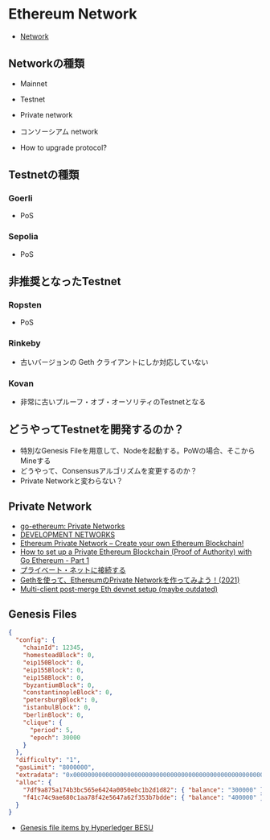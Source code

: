 # Ethereum Network
- [Network](https://ethereum.org/ja/developers/docs/networks/)

## Networkの種類
- Mainnet
- Testnet
- Private network
- コンソーシアム network

- How to upgrade protocol?
 
## Testnetの種類

### Goerli
- PoS

### Sepolia
- PoS

## 非推奨となったTestnet

### Ropsten
- PoS

### Rinkeby
- 古いバージョンの Geth クライアントにしか対応していない

### Kovan
- 非常に古いプルーフ・オブ・オーソリティのTestnetとなる

## どうやってTestnetを開発するのか？
- 特別なGenesis Fileを用意して、Nodeを起動する。PoWの場合、そこからMineする
- どうやって、Consensusアルゴリズムを変更するのか？
- Private Networkと変わらない？


## Private Network
- [go-ethereum: Private Networks](https://geth.ethereum.org/docs/fundamentals/private-network)
- [DEVELOPMENT NETWORKS](https://ethereum.org/en/developers/docs/development-networks/)
- [Ethereum Private Network – Create your own Ethereum Blockchain!](https://www.edureka.co/blog/ethereum-private-network-tutorial)
- [How to set up a Private Ethereum Blockchain (Proof of Authority) with Go Ethereum - Part 1](https://hackernoon.com/how-to-set-up-a-private-ethereum-blockchain-proof-of-authority-with-go-ethereum-part-1)
- [プライベート・ネットに接続する](https://book.ethereum-jp.net/first_use/connect_to_private_net)
- [Gethを使って、EthereumのPrivate Networkを作ってみよう！(2021)](https://note.com/standenglish/n/nd186bd57e102)
- [Multi-client post-merge Eth devnet setup (maybe outdated)](https://notes.ethereum.org/@protolambda/merge-devnet-setup-guide)

## Genesis Files
```json
{
  "config": {
    "chainId": 12345,
    "homesteadBlock": 0,
    "eip150Block": 0,
    "eip155Block": 0,
    "eip158Block": 0,
    "byzantiumBlock": 0,
    "constantinopleBlock": 0,
    "petersburgBlock": 0,
    "istanbulBlock": 0,
    "berlinBlock": 0,
    "clique": {
      "period": 5,
      "epoch": 30000
    }
  },
  "difficulty": "1",
  "gasLimit": "8000000",
  "extradata": "0x00000000000000000000000000000000000000000000000000000000000000007df9a875a174b3bc565e6424a0050ebc1b2d1d820000000000000000000000000000000000000000000000000000000000000000000000000000000000000000000000000000000000000000000000000000000000",
  "alloc": {
    "7df9a875a174b3bc565e6424a0050ebc1b2d1d82": { "balance": "300000" },
    "f41c74c9ae680c1aa78f42e5647a62f353b7bdde": { "balance": "400000" }
  }
}
```

- [Genesis file items by Hyperledger BESU](https://besu.hyperledger.org/en/stable/public-networks/reference/genesis-items/)